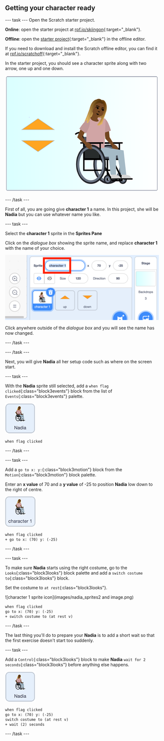 ## Getting your character ready

--- task ---
Open the Scratch starter project.

**Online**: open the starter project at [rpf.io/skiingon](http://rpf.io/skiingon){:target="_blank"}.

**Offline**: open the [starter project](http://rpf.io/sit-stretch-go){:target="_blank"} in the offline editor.

If you need to download and install the Scratch offline editor, you can find it at [rpf.io/scratchoff](http://rpf.io/scratchoff){:target="_blank"}.

In the starter project, you should see a character sprite along with two arrow, one up and one down.

![starter project](images/starter_project.png)

--- /task ---

First of all, you are going give **character 1** a name. In this project, she will be **Nadia** but you can use whatever name you like.

--- task ---

Select the **character 1** sprite in the **Sprites Pane**

Click on the _dialogue box_ showing the sprite name, and replace **character 1** with the name of your choice.

![select character 1 sprite name](images/select_character1_name2.png)

Click anywhere outside of the _dialogue box_ and you will see the name has now changed.

--- /task ---

--- /task ---

Next, you will give **Nadia** all her setup code such as where on the screen start.

--- task ---

With the **Nadia** sprite still selected, add a `when flag clicked`{:class="block3events"} block from the list of `Events`{:class="block3events"} palette.

![character 1 sprite icon](images/nadia_sprite.png)

```blocks3
when flag clicked
```

--- /task ---

--- task ---

Add a `go to x: y:`{:class="block3motion"} block from the `Motion`{:class="block3motion"} block palette.

Enter an **x value** of 70 and a **y value** of -25 to position **Nadia** low down to the right of centre.

![character 1 sprite icon](images/character1_sprite.png)

```blocks3
when flag clicked
+ go to x: (70) y: (-25)
```

--- /task ---

--- task ---

To make sure **Nadia** starts using the right costume, go to the `Looks`{:class="block3looks"} block palette and add a `switch costume to`{:class="block3looks"} block.

Set the costume to `at rest`{:class="block3looks"}.

![character 1 sprite icon](images/nadia_sprites2 and image.png)

```blocks3
when flag clicked
go to x: (70) y: (-25)
+ switch costume to (at rest v)
```

--- /task ---

The last thing you'll do to prepare your **Nadia** is to add a short wait so that the first exercise doesn't start too suddenly.

--- task ---

Add a `Control`{:class="block3looks"} block to make **Nadia** `wait for 2 seconds`{:class="block3looks"} before anything else happens.

![character 1 sprite icon](images/nadia_sprite.png)

```blocks3
when flag clicked
go to x: (70) y: (-25)
switch costume to (at rest v)
+ wait (2) seconds
```

--- /task ---